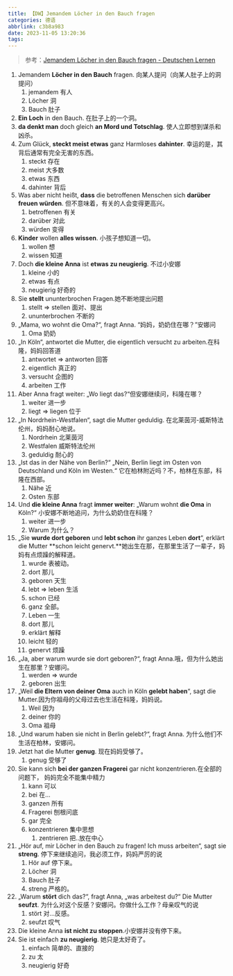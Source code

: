 ```yaml
---
title: 【DW】Jemandem Löcher in den Bauch fragen
categories: 德语
abbrlink: c3b8a983
date: 2023-11-05 13:20:36
tags:
---
```


> 参考：[Jemandem Löcher in den Bauch fragen - Deutschen Lernen](https://learngerman.dw.com/de/jemandem-löcher-in-den-bauch-fragen/l-19267503/lm)
>

1. Jemandem **Löcher in den Bauch** fragen. 向某人提问（向某人肚子上的洞提问）
   1. jemandem 有人
   1. Löcher 洞
   1. Bauch 肚子
1. **Ein Loch** in den Bauch. 在肚子上的一个洞。
1. **da denkt man** doch gleich **an Mord und Totschlag**. 使人立即想到谋杀和凶杀。
1. Zum Glück, **steckt meist etwas**  ganz Harmloses **dahinter**. 幸运的是，其背后通常有完全无害的东西。
   1. steckt 存在
   1. meist 大多数
   1. etwas 东西
   1. dahinter 背后
1. Was aber nicht heißt, **dass** die betroffenen Menschen sich **darüber freuen würden**. 但不意味着，有关的人会变得更高兴。
   1. betroffenen 有关
   1. darüber 对此
   1. würden 变得
1. **Kinder** wollen **alles wissen**. 小孩子想知道一切。
   1. wollen 想
   1. wissen 知道
1. Doch **die kleine Anna** ist **etwas zu neugierig**. 不过小安娜
   1. kleine 小的
   1. etwas 有点
   1. neugierig 好奇的
1. Sie **stellt** ununterbrochen Fragen.她不断地提出问题
   1. stellt => stellen 面对、提出
   1. ununterbrochen 不断的
1. „Mama, wo wohnt die Oma?“, fragt Anna. “妈妈，奶奶住在哪？”安娜问
   1. Oma 奶奶
1. „In Köln“, antwortet die Mutter, die eigentlich versucht zu arbeiten.在科隆，妈妈回答道
   1. antwortet => antworten 回答
   1. eigentlich 真正的
   1. versucht 企图的
   1. arbeiten 工作
1. Aber Anna fragt weiter: „Wo liegt das?“但安娜继续问，科隆在哪？
    1. weiter 进一步
    1. liegt => liegen 位于
1.  „In Nordrhein-Westfalen“, sagt die Mutter geduldig. 在北莱茵河-威斯特法伦州，妈妈耐心地说。
    1. Nordrhein 北莱茵河
    1. Westfalen 威斯特法伦州
    1. geduldig 耐心的
1. „Ist das in der Nähe von Berlin?“ „Nein, Berlin liegt im Osten von Deutschland und Köln im Westen.“ 它在柏林附近吗？不，柏林在东部，科隆在西部。
    1. Nähe 近
    1. Osten 东部
1. Und **die kleine Anna** fragt **immer weiter**: „Warum wohnt **die Oma** in Köln?“ 小安娜不断地追问，为什么奶奶住在科隆？
    1. weiter 进一步
    1. Warum 为什么？
1. „Sie **wurde dort geboren** und **lebt schon** ihr ganzes Leben **dort**“, erklärt die Mutter **schon leicht genervt.**她出生在那，在那里生活了一辈子，妈妈有点烦躁的解释道。
    1. wurde 表被动。
    1. dort 那儿
    1. geboren 天生
    1. lebt => leben 生活
    1. schon 已经
    1. ganz 全部。
    1. Leben 一生
    1. dort 那儿
    1. erklärt 解释
    1. leicht 轻的
    1. genervt 烦躁
1. „Ja, aber warum wurde sie dort geboren?“, fragt Anna.哦，但为什么她出生在那里？安娜问。
    1. werden => wurde 
    1. geboren 出生
1. „Weil **die Eltern von deiner Oma** auch in Köln **gelebt haben**“, sagt die Mutter.因为你祖母的父母过去也生活在科隆，妈妈说。
    1. Weil 因为
    1. deiner 你的
    1. Oma 祖母
1. „Und warum haben sie nicht in Berlin gelebt?“, fragt Anna. 为什么他们不生活在柏林，安娜问。
1. Jetzt hat die Mutter **genug**. 现在妈妈受够了。
    1. genug 受够了
1. Sie kann sich **bei der ganzen Fragerei** gar nicht konzentrieren.在全部的问题下， 妈妈完全不能集中精力
    1. kann 可以
    1. bei 在...
    1. ganzen 所有
    1. Fragerei 刨根问底
    1. gar 完全
    1. konzentrieren 集中思想
       1. zentrieren 把..放在中心
1. „Hör auf, mir Löcher in den Bauch zu fragen! Ich muss arbeiten“, sagt sie **streng**. 停下来继续追问，我必须工作，妈妈严厉的说
    1. Hör auf 停下来。
    1. Löcher 洞
    1. Bauch 肚子
    1. streng 严格的。
1. „Warum **stört** dich das?“, fragt Anna, „was arbeitest du?“ Die Mutter **seufzt**. 为什么对这个反感？安娜问。你做什么工作？母亲叹气的说
    1. stört 对...反感。
    1. seufzt 叹气
1. Die kleine Anna **ist nicht zu stoppen**.小安娜并没有停下来。
1. Sie ist einfach **zu neugierig**. 她只是太好奇了。
    1. einfach 简单的、直接的
    1. zu 太
    1. neugierig 好奇